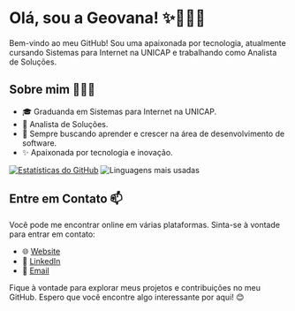# Olá, sou a Geovana! ✨👩🏽‍💻

Bem-vindo ao meu GitHub! Sou uma apaixonada por tecnologia, atualmente cursando Sistemas para Internet na UNICAP e trabalhando como Analista de Soluções.

## Sobre mim 👩🏽‍💻

- 🎓 Graduanda em Sistemas para Internet na UNICAP.
- 💼 Analista de Soluções.
- 🌱 Sempre buscando aprender e crescer na área de desenvolvimento de software.
- ✨ Apaixonada por tecnologia e inovação.

[![Estatísticas do GitHub](https://github-readme-stats.vercel.app/api?username=geosantanaa&show_icons=true&theme=dracula&include_all_commits=true&count_private=true)](https://beacons.al/geosantanaa)
![Linguagens mais usadas](https://github-readme-stats.vercel.app/api/top-langs/?username=geosantanaa&layout=compact&theme=dracula)



## Entre em Contato 📫

Você pode me encontrar online em várias plataformas. Sinta-se à vontade para entrar em contato:

- 🌐 [Website](https://beacons.al/geosantanaa)
- 💼 [LinkedIn](https://www.linkedin.com/in/geovana-maria)
- 📧 [Email](geo.maria117@gmail.com)

Fique à vontade para explorar meus projetos e contribuições no meu GitHub. Espero que você encontre algo interessante por aqui! 😊
